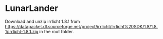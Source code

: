 # LunarLander

Download and unzip irrlicht 1.8.1 from https://datapacket.dl.sourceforge.net/project/irrlicht/Irrlicht%20SDK/1.8/1.8.1/irrlicht-1.8.1.zip in the root folder.